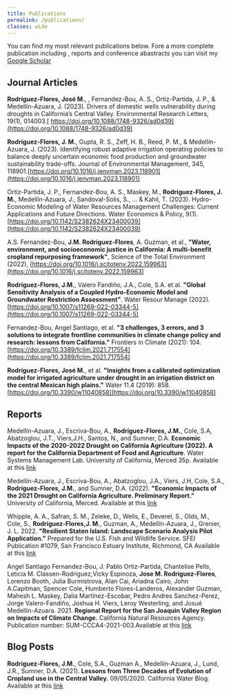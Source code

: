 ```yaml
---
title: Publications
permalink: /publications/
classes: wide
---
```

You can find my most relevant publications below. Fore a more
complete publication including , reports and conference abastracts you can visit my [Google Scholar](https://scholar.google.com/citations?user=MJpJiPsAAAAJ&hl=en)

Journal Articles
---------------------
**Rodríguez-Flores, José M.**, , Fernandez-Bou, A. S., Ortiz-Partida, J. P., & Medellín-Azuara, J. (2023). Drivers of domestic wells vulnerability during droughts in California’s Central Valley. Environmental Research Letters, 19(1), 014003.[ https://doi.org/10.1088/1748-9326/ad0d39](https://doi.org/10.1088/1748-9326/ad0d39)

**Rodríguez-Flores, J. M.**, Gupta, R. S., Zeff, H. B., Reed, P. M., & Medellín-Azuara, J. (2023). Identifying robust adaptive irrigation operating policies to balance deeply uncertain economic food production and groundwater sustainability trade-offs. Journal of Environmental Management, 345, 118901.[https://doi.org/10.1016/j.jenvman.2023.118901](https://doi.org/10.1016/j.jenvman.2023.118901)

Ortiz-Partida, J. P., Fernandez-Bou, A. S., Maskey, M., **Rodríguez-Flores, J. M.**, Medellín-Azuara, J., Sandoval-Solis, S., ... & Kahil, T. (2023). Hydro-Economic Modeling of Water Resources Management Challenges: Current Applications and Future Directions. Water Economics & Policy, 9(1).[https://doi.org/10.1142/S2382624X23400039](https://doi.org/10.1142/S2382624X23400039)

 A.S. Fernandez-Bou, **J.M. Rodríguez-Flores**, A. Guzman, et al., **"Water, environment, and socioeconomic justice in California: A multi-benefit cropland repurposing framework"**, Science of the Total Environment (2022), [https://doi.org/10.1016/j.scitotenv.2022.159963](https://doi.org/10.1016/j.scitotenv.2022.159963)

**Rodríguez-Flores, J.M.**, Valero Fandiño, J.A., Cole, S.A. et al. **"Global Sensitivity Analysis of a Coupled Hydro-Economic Model and Groundwater Restriction Assessment"**. Water Resour Manage (2022). [https://doi.org/10.1007/s11269-022-03344-5](https://doi.org/10.1007/s11269-022-03344-5)

Fernandez-Bou, Angel Santiago, et al. **"3 challenges, 3 errors, and 3 solutions to integrate frontline communities in climate change policy and research: lessons from California."** Frontiers in Climate (2021): 104.[https://doi.org/10.3389/fclim.2021.717554](https://doi.org/10.3389/fclim.2021.717554)


**Rodríguez-Flores, José M.**, et al. **"Insights from a calibrated optimization model for irrigated agriculture under drought in an irrigation district on the central Mexican high plains."** Water 11.4 (2019): 858.[https://doi.org/10.3390/w11040858](https://doi.org/10.3390/w11040858)

Reports
---------------------

Medellín-Azuara, J., Escriva-Bou, A., **Rodríguez-Flores, J.M.**, Cole, S.A, Abatzoglou, J.T., Viers,J.H., Santos, N., and Sumner, D.A. **Economic Impacts of the 2020-2022 Drought on California Agriculture (2022). A report for the California Department of Food and Agriculture**. Water Systems Management Lab. University of California, Merced 35p. Available at this [link](http://drought.ucmerced.edu)

Medellín-Azuara, J., Escriva-Bou, A., Abatzoglou, J.A., Viers, J.H, Cole, S.A., **Rodríguez-Flores, J.M.**, and Sumner, D.A. (2022). **"Economic Impacts of the 2021 Drought on California Agriculture. Preliminary Report."** University of California, Merced. Available at this [link](https://wsm.ucmerced.edu/wp-content/uploads/2022/02/2021-Drought-Impact-Assessment_20210224.pdf)

Whipple, A. A., Safran, S. M., Zeleke, D., Wells, E., Deverel, S., Olds, M., Cole, S., **Rodríguez-Flores,J. M.**, Guzman, A., Medellín-Azuara, J., Grenier, J. L. 2022. **"Resilient Staten Island: Landscape
Scenario Analysis Pilot Application."** Prepared for the U.S. Fish and Wildlife Service. SFEI Publication #1079, San Francisco Estuary Institute, Richmond, CA Available at this [link](https://www.sfei.org/sites/default/files/biblio_files/Resilient%20Staten%20Island_SFEI_052022_highres.pdf)

Angel Santiago Fernandez-Bou, J. Pablo Ortiz-Partida, Chantelise Pells, Leticia M. Classen-Rodriguez,Vicky Espinoza, **Jose M. Rodríguez-Flores**, Lorenzo Booth, Julia Burmistrova, Alan Cai, Ariadna Cairo, John A.Capitman, Spencer Cole, Humberto Flores-Landeros, Alexander Guzman, Mahesh L. Maskey, Dalia Martínez-Escobar, Pedro Andres Sanchez-Perez, Jorge Valero-Fandiño, Joshua H. Viers, Leroy Westerling, and Josué Medellín-Azuara. 2021. **Regional Report for the San Joaquin Valley Region on Impacts of Climate Change.** California Natural Resources Agency. Publication number: SUM-CCCA4-2021-003.Available at this [link](https://www.energy.ca.gov/sites/default/files/2022-01/CA4_CCA_SJ_Region_Eng_ada.pdf)

Blog Posts
---------------------

**Rodriguez-Flores, J.M.**, Cole, S.A., Guzman A., Medellín-Azuara, J., Lund, J.R., Sumner, D.A. (2021). **Lessons from Three Decades of Evolution of Cropland use in the Central Valley.** 09/05/2020. California Water Blog. Available at this [link](https://bit.ly/3shOPG9)





